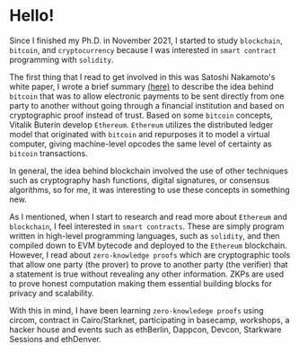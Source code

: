 # Hello!

Since I finished my Ph.D. in November 2021, I started to study `blockchain`, `bitcoin`, and `cryptocurrency` because I was interested in `smart contract` programming with `solidity`. 

The first thing that I read to get involved in this was Satoshi Nakamoto's white paper, I wrote a brief summary [(here)](XXX) to describe the idea behind `bitcoin` that was to allow electronic payments to be sent directly from one party to another without going through a financial institution and based on cryptographic proof instead of trust. Based on some `bitcoin` concepts, Vitalik Buterin develop `Ethereum`. `Ethereum` utilizes the distributed ledger model that originated with `bitcoin` and repurposes it to model a virtual computer, giving machine-level opcodes the same level of certainty as `bitcoin` transactions.

In general, the idea behind blockchain involved the use of other techniques such as cryptography hash functions, digital signatures, or consensus algorithms, so for me, it was interesting to use these concepts in something new.

As I mentioned, when I start to research and read more about `Ethereum` and `blockchain`, I feel interested in `smart contracts`. These are simply program written in high-level programming languages, such as `solidity`, and then compiled down to EVM bytecode and deployed to the `Ethereum` blockchain. However, I read about `zero-knowledge proofs` which are cryptographic tools that allow one party (the prover) to prove to another party (the verifier) that a statement is true without revealing any other information. ZKPs are used to prove honest computation making them essential building blocks for privacy and scalability. 

With this in mind, I have been learning `zero-knowledege proofs` using circom, contract in Cairo/Starknet, participating in basecamp, workshops, a hacker house and events such as ethBerlin, Dappcon, Devcon, Starkware Sessions and ethDenver.

